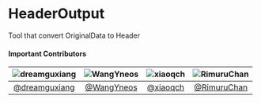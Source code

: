 # HeaderOutput
Tool that convert OriginalData to Header

#### Important Contributors

| ![dreamguxiang](https://avatars.githubusercontent.com/u/62042544?s=96&v=4) | ![WangYneos](https://avatars.githubusercontent.com/u/42824603?s=96&v=4) | ![xiaoqch](https://avatars.githubusercontent.com/u/37901097?s=96&v=4) | ![RimuruChan](https://avatars.githubusercontent.com/u/42002296?s=96&v=4)  |
|:--------------------------------------------------------------------------:|:-----------------------------------------------------------------------:|:---------------------------------------------------------------------:|:-------------------------------------------------------------------------:|
|              [@dreamguxiang](https://github.com/dreamguxiang)              |               [@WangYneos](https://github.com/WangYneos)                |        [@xiaoqch](https://github.com/xiaoqch)                         |               [@RimuruChan](https://github.com/RimuruChan)                |

